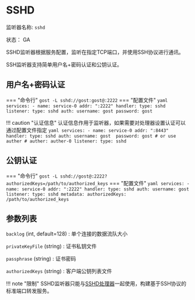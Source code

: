 # SSHD

监听器名称: `sshd`

状态： GA

SSHD监听器根据服务配置，监听在指定TCP端口，并使用SSH协议进行通讯。

SSH监听器支持简单用户名+密码认证和公钥认证。

## 用户名+密码认证

=== "命令行"
    ```
	gost -L sshd://gost:gost@:2222
	```
=== "配置文件"
    ```yaml
	services:
	- name: service-0
	  addr: ":2222"
	  handler:
		type: sshd
	  listener:
		type: sshd
		auth:
		  username: gost
		  password: gost
	```

!!! caution "认证信息"
    认证信息作用于监听器，如果需要对处理器设置认证可以通过配置文件指定
	```yaml
	services:
	- name: service-0
	  addr: ":8443"
	  handler:
		type: sshd
		auth:
		  username: gost 
		  password: gost
		# or use auther
		# auther: auther-0
	  listener:
		type: sshd
	```

## 公钥认证

=== "命令行"
    ```
	gost -L sshd://gost@:2222?authorizedKeys=/path/to/authorized_keys
	```
=== "配置文件"
    ```yaml
	services:
	- name: service-0
	  addr: ":2222"
	  handler:
		type: sshd
		auth:
		  username: gost
	  listener:
		type: sshd
		metadata:
		  authorizedKeys: /path/to/authorized_keys
	```

## 参数列表

`backlog` (int, default=128)
:    单个连接的数据流队大小

`privateKeyFile` (string)
:    证书私钥文件

`passphrase` (string)
:    证书密码

`authorizedKeys` (string)
:    客户端公钥列表文件

!!! note "限制"
    SSHD监听器只能与[SSHD处理器](/reference/handlers/sshd/)一起使用，构建基于SSH协议的标准端口转发服务。